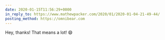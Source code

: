 ```yaml
---
date: 2020-01-15T11:56:29+0000
in_reply_to: https://www.mathewpacker.com/2020/01/2020-01-04-21-49-44/
posting_method: https://omnibear.com
---
```


Hey, thanks! That means a lot! 😄

